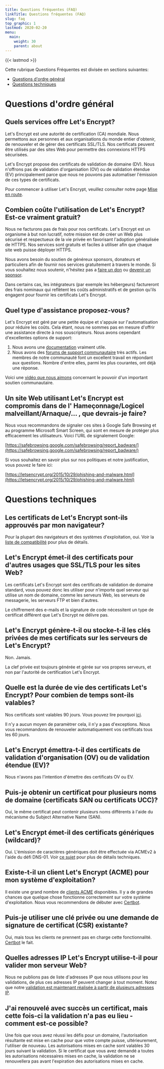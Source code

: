 ```yaml
---
title: Questions fréquentes (FAQ)
linkTitle: Questions fréquentes (FAQ)
slug: faq
top_graphic: 1
lastmod: 2020-02-20
menu:
  main:
    weight: 30
    parent: about
---
```


{{< lastmod >}}

Cette rubrique Questions Fréquentes est divisée en sections suivantes:

* [Questions d'ordre général](#general)
* [Questions techniques](#technical)

# <a id="general">Questions d'ordre général</a>

## Quels services offre Let's Encrypt?

Let's Encrypt est une autorité de certification (CA) mondiale. Nous permettons aux personnes et aux organisations du monde entier d'obtenir, de renouveler et de gérer des certificats SSL/TLS. Nos certificats peuvent être utilisés par des sites Web pour permettre des connexions HTTPS sécurisées.

Let's Encrypt propose des certificats de validation de domaine (DV). Nous n'offrons pas de validation d'organisation (OV) ou de validation étendue (EV) principalement parce que nous ne pouvons pas automatiser l'émission de ces types de certificats.

Pour commencer à utiliser Let's Encrypt, veuillez consulter notre page [Mise en route](/fr/getting-started).

## Combien coûte l'utilisation de Let's Encrypt? Est-ce vraiment gratuit?

Nous ne facturons pas de frais pour nos certificats. Let's Encrypt est un organisme à but non lucratif, notre mission est de créer un Web plus sécurisé et respectueux de la vie privée en favorisant l'adoption généralisée de HTTPS. Nos services sont gratuits et faciles à utiliser afin que chaque site web puisse déployer HTTPS.

Nous avons besoin du soutien de généreux sponsors, donateurs et particuliers afin de fournir nos services gratuitement à travers le monde. Si vous souhaitez nous soutenir, n'hésitez pas a [faire un don](/fr/donate) ou [devenir un sponsor](/fr/become-a-sponsor).

Dans certains cas, les intégrateurs (par exemple les hébergeurs) factureront des frais nominaux qui reflètent les coûts administratifs et de gestion qu'ils engagent pour fournir les certificats Let's Encrypt.

## Quel type d'assistance proposez-vous?

Let's Encrypt est géré par une petite équipe et s'appuie sur l'automatisation pour réduire les coûts. Cela étant, nous ne sommes pas en mesure d'offrir une assistance directe à nos souscripteurs. Nous avons cependant d'excellentes options de support:

1. Nous avons une [documentation](/fr/docs) vraiment utile.
2. Nous avons des [forums de support communautaire](https://community.letsencrypt.org/) très actifs. Les membres de notre communauté font un excellent travail en répondant aux questions. Nombre d'entre elles, parmi les plus courantes, ont déjà une réponse.

Voici une [vidéo que nous aimons](https://www.youtube.com/watch?v=Xe1TZaElTAs) concernant le pouvoir d'un important soutien communautaire.

## Un site Web utilisant Let's Encrypt est compromis dans de l' Hameçonnage/Logicel malveillant/Arnaque/... , que devrais-je faire?

Nous vous recommandons de signaler ces sites à Google Safe Browsing et au programme Microsoft Smart Screen, qui sont en mesure de protéger plus efficacement les utilisateurs. Voici l'URL de signalement Google:

[https://safebrowsing.google.com/safebrowsing/report_badware/](https://safebrowsing.google.com/safebrowsing/report_badware/)

Si vous souhaitez en savoir plus sur nos politiques et notre justification, vous pouvez le faire ici:

[https://letsencrypt.org/2015/10/29/phishing-and-malware.html](https://letsencrypt.org/2015/10/29/phishing-and-malware.html)

# <a id="technical">Questions techniques</a>

## Les certificats de Let's Encrypt sont-ils approuvés par mon navigateur?

Pour la plupart des navigateurs et des systèmes d'exploitation, oui. Voir la [liste de compatibilité](/docs/cert-compat) pour plus de détails.

## Let's Encrypt émet-il des certificats pour d'autres usages que SSL/TLS pour les sites Web?

Les certificats Let's Encrypt sont des certificats de validation de domaine standard, vous pouvez donc les utiliser pour n'importe quel serveur qui utilise un nom de domaine, comme les serveurs Web, les serveurs de messagerie, les serveurs FTP et bien d'autres.

Le chiffrement des e-mails et la signature de code nécessitent un type de certificat différent que Let's Encrypt ne délivre pas.

## Let's Encrypt génère-t-il ou stocke-t-il les clés privées de mes certificats sur les serveurs de Let's Encrypt?

Non. Jamais.

La clef privée est toujours générée et gérée sur vos propres serveurs, et non par l'autorité de certification Let's Encrypt.

## Quelle est la durée de vie des certificats Let's Encrypt? Pour combien de temps sont-ils valables?

Nos certificats sont valables 90 jours. Vous pouvez lire pourquoi [ici](/2015/11/09/why-90-days.html).

Il n'y a aucun moyen de paramètrer cela, il n'y a pas d'exceptions. Nous vous recommandons de renouveler automatiquement vos certificats tous les 60 jours.

## Let's Encrypt émettra-t-il des certificats de validation d'organisation (OV) ou de validation étendue (EV)?

Nous n'avons pas l'intention d'émettre des certificats OV ou EV.

## Puis-je obtenir un certificat pour plusieurs noms de domaine (certificats SAN ou certificats UCC)?

Oui, le même certificat peut contenir plusieurs noms différents à l'aide du mécanisme du Subject Alternative Name (SAN).

## Let's Encrypt émet-il des certificats génériques (wildcard)?

Oui. L'émission de caractères génériques doit être effectuée via ACMEv2 à l'aide du défi DNS-01. Voir [ce sujet](https://community.letsencrypt.org/t/acme-v2-production-environment-wildcards/55578) pour plus de détails techniques.

## Existe-t-il un client Let's Encrypt (ACME) pour mon système d'exploitation?

Il existe une grand nombre de [clients ACME](/fr/docs/client-options) disponibles. Il y a de grandes chances que quelque chose fonctionne correctement sur votre système d'exploitation. Nous vous recommendons de débuter avec [Certbot](https://certbot.eff.org/).

## Puis-je utiliser une clé privée ou une demande de signature de certificat (CSR) existante?

Oui, mais tous les clients ne prennent pas en charge cette fonctionnalité. [Certbot](https://certbot.eff.org/) le fait.

## Quelles adresses IP Let's Encrypt utilise-t-il pour valider mon serveur Web?
Nous ne publions pas de liste d'adresses IP que nous utilisons pour les validations, de plus ces adresses IP peuvent changer à tout moment. Notez que notre [validation est maintenant réalisée à partir de plusieurs adresses IP](https://letsencrypt.org/2020/02/19/multi-perspective-validation.html).

## J'ai renouvelé avec succès un certificat, mais cette fois-ci la validation n'a pas eu lieu  - comment est-ce possible?

Une fois que vous avez réussi les défis pour un domaine, l'autorisation résultante est mise en cache pour que votre compte puisse, ultérieurement, l'utiliser de nouveau. Les autorisations mises en cache sont valables 30 jours suivant la validation.
Si le certificat que vous avez demandé a toutes les autorisations nécessaires mises en cache, la validation ne se renouvellera pas avant l'expiration des autorisations mises en cache.
